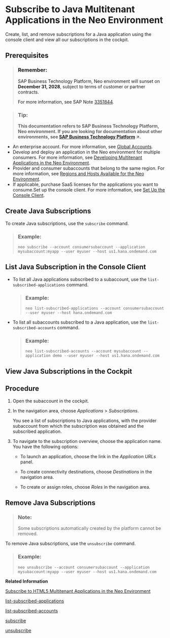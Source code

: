 <!-- loioe7e62c88b0184307af165a7d9323aa2e -->

# Subscribe to Java Multitenant Applications in the Neo Environment

Create, list, and remove subscriptions for a Java application using the console client and view all our subscriptions in the cockpit.



<a name="loioe7e62c88b0184307af165a7d9323aa2e__prereq_qjz_bwr_3cb"/>

## Prerequisites

> ### Remember:  
> SAP Business Technology Platform, Neo environment will sunset on **December 31, 2028**, subject to terms of customer or partner contracts.
> 
> For more information, see SAP Note [3351844](https://me.sap.com/notes/3351844).

> ### Tip:  
> **This documentation refers to SAP Business Technology Platform, Neo environment. If you are looking for documentation about other environments, see [SAP Business Technology Platform](https://help.sap.com/viewer/65de2977205c403bbc107264b8eccf4b/Cloud/en-US/6a2c1ab5a31b4ed9a2ce17a5329e1dd8.html "SAP Business Technology Platform (SAP BTP) is an integrated offering comprised of four technology portfolios: database and data management, application development and integration, analytics, and intelligent technologies. The platform offers users the ability to turn data into business value, compose end-to-end business processes, and build and extend SAP applications quickly.") :arrow_upper_right:.**

-   An enterprise account. For more information, see [Global Accounts](../10-concepts-neo/account-model-722a475.md#loio9b7d44f92eec44a6ae87129c02aeec0d).
-   Develop and deploy an application in the Neo environment for multiple consumers. For more information, see [Developing Multitenant Applications in the Neo Environment](../30-development-neo/developing-multitenant-applications-in-the-neo-environment-54a7615.md).
-   Provider and consumer subaccounts that belong to the same region. For more information, see [Regions and Hosts Available for the Neo Environment](../10-concepts-neo/regions-and-hosts-available-for-the-neo-environment-d722f7c.md).
-   If applicable, purchase SaaS licenses for the applications you want to consume.Set up the console client. For more information, see [Set Up the Console Client](../30-development-neo/set-up-the-console-client-7613dee.md).

<a name="task_hcj_fch_1y"/>

<!-- task\_hcj\_fch\_1y -->

## Create Java Subscriptions

To create Java subscriptions, use the `subscribe` command.

> ### Example:  
> ```
> neo subscribe --account consumersubaccount --application mysubaccount:myapp --user myuser --host us1.hana.ondemand.com
> ```

<a name="task_czx_vbh_1y"/>

<!-- task\_czx\_vbh\_1y -->

## List Java Subscription in the Console Client

-   To list all Java applications subscribed to a subaccount, use the `list-subscribed-applications` command.

    > ### Example:  
    > ```
    > neo list-subscribed-applications --account consumersubaccount --user myuser --host hana.ondemand.com
    > ```

-   To list all subaccounts subscribed to a Java application, use the `list-subscribed-accounts` command.

    > ### Example:  
    > ```
    > neo list-subscribed-accounts --account mysubaccount --application demo --user myuser --host us1.hana.ondemand.com
    > ```


<a name="task_o3s_dgd_by"/>

<!-- task\_o3s\_dgd\_by -->

## View Java Subscriptions in the Cockpit



<a name="task_o3s_dgd_by__steps_bc5_ggd_by"/>

## Procedure

1.  Open the subaccount in the cockpit.

2.  In the navigation area, choose *Applications* \> *Subscriptions*.

    You see a list of subscriptions to Java applications, with the provider subaccount from which the subscription was obtained and the subscribed application.

3.  To navigate to the subscription overview, choose the application name. You have the following options:

    -   To launch an application, choose the link in the *Application URLs* panel.

    -   To create connectivity destinations, choose *Destinations* in the navigation area.

    -   To create or assign roles, choose *Roles* in the navigation area.



<a name="task_g22_z2h_1y"/>

<!-- task\_g22\_z2h\_1y -->

## Remove Java Subscriptions

> ### Note:  
> Some subscriptions automatically created by the platform cannot be removed.

To remove Java subscriptions, use the `unsubscribe` command.

> ### Example:  
> ```
> neo unsubscribe --account consumersubaccount --application mysubaccount:myapp --user myuser --host us1.hana.ondemand.com
> ```

**Related Information**  


[Subscribe to HTML5 Multitenant Applications in the Neo Environment](subscribe-to-html5-multitenant-applications-in-the-neo-environment-f16cd5b.md "Manage subscriptions to HTML5 applications by viewing, creating, or removing subscriptions in the cockpit.")

[list-subscribed-applications](../50-administration-and-ops-neo/list-subscribed-applications-67d5c6f.md "Lists all Java applications to which a given subaccount is subscribed.")

[list-subscribed-accounts](../50-administration-and-ops-neo/list-subscribed-accounts-034244c.md "Lists all subaccounts subscribed to a given Java application.")

[subscribe](../50-administration-and-ops-neo/subscribe-4c6203d.md "Subscribes the subaccount of the consumer to a provider Java application. Once the command is executed successfully, the subscription is visible in the Subscriptions panel of the cockpit in the consumer subaccount.")

[unsubscribe](../50-administration-and-ops-neo/unsubscribe-862d00e.md "Removes the subscription to a provider Java application from a consumer subaccount.")

